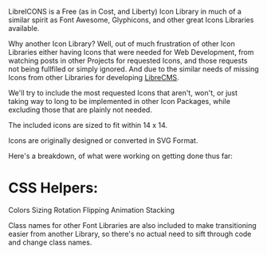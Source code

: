 LibreICONS is a Free (as in Cost, and Liberty) Icon Library in much of a similar spirit as Font Awesome, Glyphicons, and other great Icons Libraries available.

Why another Icon Library? Well, out of much frustration of other Icon Libraries either having Icons that were needed for Web Development, from watching posts in other Projects for requested Icons, and those requests not being fullfiled or simply ignored. And due to the similar needs of missing Icons from other Libraries for developing [LibreCMS](https://github.com/StudioJunkyard/LibreCMS).

We'll try to include the most requested Icons that aren't, won't, or just taking way to long to be implemented in other Icon Packages, while excluding those that are plainly not needed.

The included icons are sized to fit within 14 x 14.

Icons are originally designed or converted in SVG Format.

Here's a breakdown, of what were working on getting done thus far:

CSS Helpers:
============
Colors
Sizing
Rotation
Flipping
Animation
Stacking

Class names for other Font Libraries are also included to make transitioning easier from another Library, so there's no actual need to sift through code and change class names.
